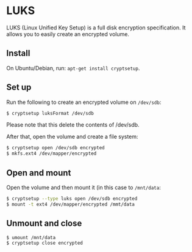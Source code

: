 # LUKS

LUKS (Linux Unified Key Setup) is a full disk encryption specification. It allows you to easily create an encrypted volume.

## Install

On Ubuntu/Debian, run: `apt-get install cryptsetup`.

## Set up

Run the following to create an encrypted volume on `/dev/sdb`:

```sh
$ cryptsetup luksFormat /dev/sdb
```

Please note that this delete the contents of /dev/sdb.

After that, open the volume and create a file system:

```sh
$ cryptsetup open /dev/sdb encrypted
$ mkfs.ext4 /dev/mapper/encrypted
```

## Open and mount

Open the volume and then mount it (in this case to `/mnt/data`: 

```sh
$ cryptsetup --type luks open /dev/sdb encrypted
$ mount -t ext4 /dev/mapper/encrypted /mmt/data
```

## Unmount and close

```sh
$ umount /mnt/data
$ cryptsetup close encrypted
```
